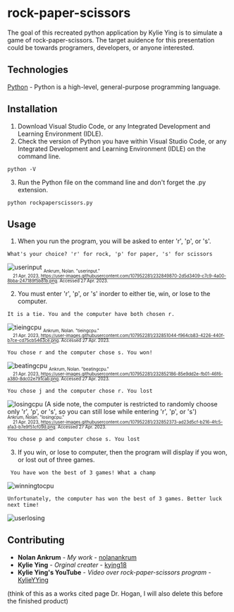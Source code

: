 # rock-paper-scissors

The goal of this recreated python application by Kylie Ying is to simulate a game of rock-paper-scissors. The target auidence for this presentation could be towards programers, developers, or anyone interested.

## Technologies
[Python](https://www.python.org/) - Python is a high-level, general-purpose programming language.  

## Installation
1. Download Visual Studio Code, or any Integrated Development and Learning Environment (IDLE).
2. Check the version of Python you have within Visual Studio Code, or any Integrated Development and Learning Environment (IDLE) on the command line.
```
python -V
```
3. Run the Python file on the command line and don't forget the .py extension.
```
python rockpaperscissors.py
```
## Usage
1. When you run the program, you will be asked to enter 'r', 'p', or 's'.
```
What's your choice? 'r' for rock, 'p' for paper, 's' for scissors
```
![userinput](https://user-images.githubusercontent.com/107952281/232849870-2d5d3409-c7c9-4a00-8bba-247189f5b81b.png)
<sub><sub>Ankrum, Nolan. "userinput."</sub></sub><br/>
<sub><sub>&emsp; 21 Apr. 2023, https://user-images.githubusercontent.com/107952281/232849870-2d5d3409-c7c9-4a00-8bba-247189f5b81b.png. Accessed 27 Apr. 2023.</sub></sub>
   
2. You must enter 'r', 'p', or 's' inorder to either tie, win, or lose to the computer. 
```
It is a tie. You and the computer have both chosen r.
```
![tieingcpu](https://user-images.githubusercontent.com/107952281/232851044-f964cb83-4226-440f-b7ce-cd75cb5463ce.png)
<sub><sub>Ankrum, Nolan. "tieingcpu."</sub></sub><br/>
<sub><sub>&emsp; 21 Apr. 2023, https://user-images.githubusercontent.com/107952281/232851044-f964cb83-4226-440f-b7ce-cd75cb5463ce.png. Accessed 27 Apr. 2023.</sub></sub>
```
You chose r and the computer chose s. You won!
```
![beatingcpu](https://user-images.githubusercontent.com/107952281/232852186-85e9dd2e-fb01-46f6-a380-8dc02e791cab.png)
<sub><sub>Ankrum, Nolan. "beatingcpu."</sub></sub><br/>
<sub><sub>&emsp; 21 Apr. 2023, https://user-images.githubusercontent.com/107952281/232852186-85e9dd2e-fb01-46f6-a380-8dc02e791cab.png. Accessed 27 Apr. 2023.</sub></sub>
```
You chose j and the computer chose r. You lost
```
![losingcpu](https://user-images.githubusercontent.com/107952281/232852373-ad23d5cf-b216-4fc5-a1a3-b7e9f51cf09d.png)
(A side note, the computer is restricted to randomly choose only 'r', 'p', or 's', so you can still lose while entering 'r', 'p', or 's')<br>
<sub><sub>Ankrum, Nolan. "losingcpu."</sub></sub><br/>
<sub><sub>&emsp; 21 Apr. 2023, https://user-images.githubusercontent.com/107952281/232852373-ad23d5cf-b216-4fc5-a1a3-b7e9f51cf09d.png. Accessed 27 Apr. 2023.</sub></sub>
```
You chose p and computer chose s. You lost 
```

3. If you win, or lose to computer, then the program will display if you won, or lost out of three games.
```
 You have won the best of 3 games! What a champ 
```
![winningtocpu](https://user-images.githubusercontent.com/107952281/232849131-112e65c0-4432-4db0-9a50-811b2d8ecfd5.png)
```
Unfortunately, the computer has won the best of 3 games. Better luck next time!
```
![userlosing](https://user-images.githubusercontent.com/107952281/232852910-cae9b275-688f-4a7f-a3d1-bf50779866b4.png)

## Contributing
* **Nolan Ankrum** - *My work* - [nolanankrum](https://github.com/nolanankrum/)
* **Kylie Ying** - *Orginal creater* - [kying18](https://github.com/kying18/rock-paper-scissors/blob/master/main.py)
* **Kylie Ying's YouTube** - *Video over rock-paper-scissors program* - [KylieYYing](https://www.youtube.com/watch?v=CDw3oKV5arA)

(think of this as a works cited page Dr. Hogan, I will also delete this before the finished product)
